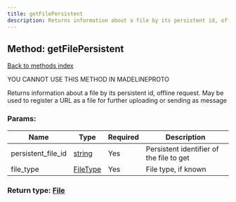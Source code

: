 ```yaml
---
title: getFilePersistent
description: Returns information about a file by its persistent id, offline request. May be used to register a URL as a file for further uploading or sending as message
---
```

## Method: getFilePersistent  
[Back to methods index](index.md)


YOU CANNOT USE THIS METHOD IN MADELINEPROTO


Returns information about a file by its persistent id, offline request. May be used to register a URL as a file for further uploading or sending as message

### Params:

| Name     |    Type       | Required | Description |
|----------|---------------|----------|-------------|
|persistent\_file\_id|[string](../types/string.md) | Yes|Persistent identifier of the file to get|
|file\_type|[FileType](../types/FileType.md) | Yes|File type, if known|


### Return type: [File](../types/File.md)

